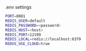 .env settings

```bash
PORT=8081
REDIS_USER=default
REDIS_PASSWORD=<password>
REDIS_HOST=<host>
REDIS_PORT=12199
REDIS_LOCAL=redis://localhost:6379
REDUS_USE_CLOUD=true
```
